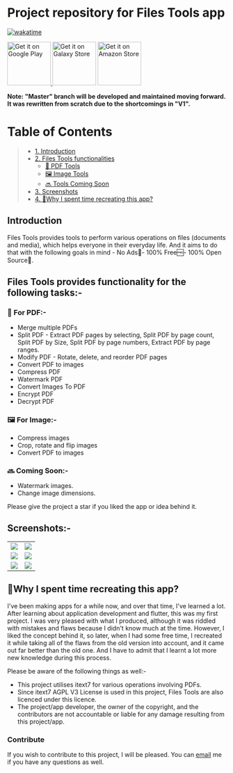 # Project repository for Files Tools app

[![wakatime](https://wakatime.com/badge/user/83f3b15d-49de-4c01-b8de-bbc132f11be1/project/3876495a-70a6-486e-b999-b6854d83bdc9.svg)](https://wakatime.com/badge/user/83f3b15d-49de-4c01-b8de-bbc132f11be1/project/3876495a-70a6-486e-b999-b6854d83bdc9)

<a href='https://play.google.com/store/apps/details?id=com.pureinfoapps.android.apps.filestools&pcampaignid=pcampaignidMKT-Other-global-all-co-prtnr-py-PartBadge-Mar2515-1'><img alt='Get it on Google Play' src='https://play.google.com/intl/en_us/badges/images/generic/en_badge_web_generic.png' height='100px'/> </a> <a href='https://galaxy.store/github'><img alt='Get it on Galaxy Store' src='https://user-images.githubusercontent.com/85361211/201008703-69c34b6e-d2af-4df2-9a6d-8c32cdf06670.png' height='100px'/></a> </a> <a href='https://www.amazon.com/gp/product/B09DGGZ75W'><img alt='Get it on Amazon Store' src='https://user-images.githubusercontent.com/85361211/201009025-2b4b4324-4527-4645-92af-5c8b36178269.png' height='100px'/></a>

**Note: "Master" branch will be developed and maintained moving forward. It was rewritten from scratch due to the shortcomings in "V1".**

# Table of Contents
> - [1. Introduction](#introduction)
> - [2. Files Tools functionalities](#files-tools-provides-functionality-for-the-following-tasks-)
>   * [📄 PDF Tools](#-for-pdf-)
>   * [🖼️ Image Tools](#-for-image-)
>   * [🔜 Tools Coming Soon](#-coming-soon-)
> - [3. Screenshots](#screenshots-)
> - [4. 🤔Why I spent time recreating this app?](#why-i-spent-time-recreating-this-app)

## Introduction

Files Tools provides tools to perform various operations on files (documents and media), which helps everyone in their everyday life. And it aims to do that with the following goals in mind - No Ads🧘- 100% Free🆓- 100% Open Source💚.

## Files Tools provides functionality for the following tasks:-

### 📄 For PDF:-
- Merge multiple PDFs
- Split PDF - Extract PDF pages by selecting, Split PDF by page count, Split PDF by Size, Split PDF by page numbers, Extract PDF by page ranges.
- Modify PDF - Rotate, delete, and reorder PDF pages
- Convert PDF to images
- Compress PDF
- Watermark PDF
- Convert Images To PDF
- Encrypt PDF
- Decrypt PDF

### 🖼️ For Image:-
- Compress images
- Crop, rotate and flip images
- Convert PDF to images

### 🔜 Coming Soon:-
- Watermark images.
- Change image dimensions.

Please give the project a star if you liked the app or idea behind it.

## Screenshots:-

|  |  |
| -------------- | -------------- |
| <img src="https://user-images.githubusercontent.com/85361211/200834929-0c4ae643-711f-49a1-a396-f8d062ed2d0c.png"> | </img> <img src="https://user-images.githubusercontent.com/85361211/200834937-b12fb5f1-f1f9-432a-bb4a-bb7f56a691af.png"></img> |
| <img src="https://user-images.githubusercontent.com/85361211/200834942-e6f015af-18ab-4ffc-a582-19ecc1937bfb.png"> | </img> <img src="https://user-images.githubusercontent.com/85361211/200834945-6403f359-f33a-4b8f-9ef1-bb7a64e52c8b.png"></img> |
| <img src="https://user-images.githubusercontent.com/85361211/200834949-b0752fb1-af94-4952-8088-ba879da256be.png"> | </img> <img src="https://user-images.githubusercontent.com/85361211/200834951-4fa434cc-aaab-4eb1-8654-5423e283447f.png"></img> |

## 🤔Why I spent time recreating this app?

I've been making apps for a while now, and over that time, I've learned a lot. After learning about application development and flutter, this was my first project. I was very pleased with what I produced, although it was riddled with mistakes and flaws because I didn't know much at the time. However, I liked the concept behind it, so later, when I had some free time, I recreated it while taking all of the flaws from the old version into account, and it came out far better than the old one. And I have to admit that I learnt a lot more new knowledge during this process.

Please be aware of the following things as well:-
- This project utilises itext7 for various operations involving PDFs.
- Since itext7 AGPL V3 License is used in this project, Files Tools are also licenced under this licence.
- The project/app developer, the owner of the copyright, and the contributors are not accountable or liable for any damage resulting from this project/app.

### Contribute

If you wish to contribute to this project, I will be pleased. You can [email](mailto:0qs8e9yn@duck.com?subject=[GitHub]) me if you have any questions as well.
